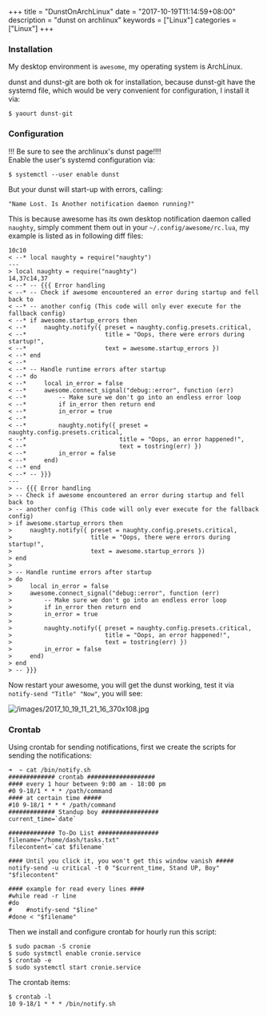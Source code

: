 +++
title = "DunstOnArchLinux"
date = "2017-10-19T11:14:59+08:00"
description = "dunst on archlinux"
keywords = ["Linux"]
categories = ["Linux"]
+++
### Installation
My desktop environment is `awesome`, my operating system is ArchLinux.    

dunst and dunst-git are both ok for installation, because dunst-git have the
systemd file, which would be very convenient for configuration, I install it
via:    

```
$ yaourt dunst-git
```
### Configuration
!!! Be sure to see the archlinux's dunst page!!!!    
Enable the user's systemd configuration via:    

```
$ systemctl --user enable dunst
```

But your dunst will start-up with errors, calling:    

`"Name Lost. Is Another notification daemon running?"`

This is because awesome has its own desktop notification daemon called
`naughty`, simply comment them out in your `~/.config/awesome/rc.lua`, my
example is listed as in following diff files:    

```
10c10
< --* local naughty = require("naughty")
---
> local naughty = require("naughty")
14,37c14,37
< --* -- {{{ Error handling
< --* -- Check if awesome encountered an error during startup and fell back to
< --* -- another config (This code will only ever execute for the fallback config)
< --* if awesome.startup_errors then
< --*     naughty.notify({ preset = naughty.config.presets.critical,
< --*                      title = "Oops, there were errors during startup!",
< --*                      text = awesome.startup_errors })
< --* end
< --* 
< --* -- Handle runtime errors after startup
< --* do
< --*     local in_error = false
< --*     awesome.connect_signal("debug::error", function (err)
< --*         -- Make sure we don't go into an endless error loop
< --*         if in_error then return end
< --*         in_error = true
< --* 
< --*         naughty.notify({ preset = naughty.config.presets.critical,
< --*                          title = "Oops, an error happened!",
< --*                          text = tostring(err) })
< --*         in_error = false
< --*     end)
< --* end
< --* -- }}}
---
> -- {{{ Error handling
> -- Check if awesome encountered an error during startup and fell back to
> -- another config (This code will only ever execute for the fallback config)
> if awesome.startup_errors then
>     naughty.notify({ preset = naughty.config.presets.critical,
>                      title = "Oops, there were errors during startup!",
>                      text = awesome.startup_errors })
> end
> 
> -- Handle runtime errors after startup
> do
>     local in_error = false
>     awesome.connect_signal("debug::error", function (err)
>         -- Make sure we don't go into an endless error loop
>         if in_error then return end
>         in_error = true
> 
>         naughty.notify({ preset = naughty.config.presets.critical,
>                          title = "Oops, an error happened!",
>                          text = tostring(err) })
>         in_error = false
>     end)
> end
> -- }}}
```
Now restart your awesome, you will get the dunst working, test it via
`notify-send "Title" "Now"`, you will see:    

![/images/2017_10_19_11_21_16_370x108.jpg](/images/2017_10_19_11_21_16_370x108.jpg)


### Crontab
Using crontab for sending notifications, first we create the scripts for
sending the notifications:    


```
➜  ~ cat /bin/notify.sh 
############# crontab ###################
#### every 1 hour between 9:00 am - 18:00 pm
#0 9-18/1 * * * /path/command
#### at certain time #####
#10 9-18/1 * * * /path/command
############# Standup boy ################
current_time=`date`

############# To-Do List #################
filename="/home/dash/tasks.txt"
filecontent=`cat $filename`

#### Until you click it, you won't get this window vanish #####
notify-send -u critical -t 0 "$current_time, Stand UP, Boy" "$filecontent"

#### example for read every lines #### 
#while read -r line
#do
#    #notify-send "$line"
#done < "$filename"
```

Then we install and configure crontab for hourly run this script:    

```
$ sudo pacman -S cronie
$ sudo systmctl enable cronie.service
$ crontab -e
$ sudo systemctl start cronie.service
```

The crontab items:    

```
$ crontab -l 
10 9-18/1 * * * /bin/notify.sh
```
